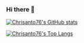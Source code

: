 ### Hi there 👋

<!--
**Chrisanto76/Chrisanto76** is a ✨ _special_ ✨ repository because its `README.md` (this file) appears on your GitHub profile.

Here are some ideas to get you started:

- 🔭 I’m currently working on ...
- 🌱 I’m currently learning ...
- 👯 I’m looking to collaborate on ...
- 🤔 I’m looking for help with ...
- 💬 Ask me about ...
- 📫 How to reach me: ...
- 😄 Pronouns: ...
- ⚡ Fun fact: ...
-->

[![Chrisanto76's GitHub stats](https://github-readme-stats.vercel.app/api?username=Chrisanto76&show_icons=true&text_color=2e1437&title_color=ffffff&bg_color=DEG,e6dada,274046&icon_color=780206&border_radius=12)](https://github.com/Chrisanto76/github-readme-stats)

[![Chrisanto76's Top Langs](https://github-readme-stats.vercel.app/api/top-langs/?username=Chrisanto76&layout=compact&title_color=ffffff&bg_color=DEG,616161,9bc5c3&border_radius=12)](https://github.com/Chrisanto76/github-readme-stats)
